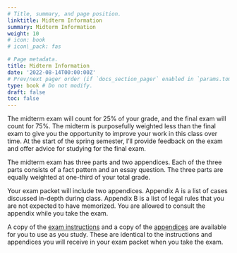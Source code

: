 ```yaml
---
# Title, summary, and page position.
linktitle: Midterm Information
summary: Midterm Information
weight: 10
# icon: book
# icon\_pack: fas

# Page metadata.
title: Midterm Information
date: '2022-08-14T00:00:00Z'
# Prev/next pager order (if `docs_section_pager` enabled in `params.toml`)
type: book # Do not modify.
draft: false
toc: false
---
```


The midterm exam will count for 25% of your grade, and the final exam will count for 75%.  The midterm is purposefully weighted less than the final exam to give you the opportunity to improve your work in this class over time. At the start of the spring semester, I’ll provide feedback on the exam and offer advice for studying for the final exam.

The midterm exam has three parts and two appendices. Each of the three parts consists of a fact pattern and an essay question. The three parts are equally weighted at one-third of your total grade.

Your exam packet will include two appendices. Appendix A is a list of cases discussed in-depth during class. Appendix B is a list of legal rules that you are not expected to have memorized. You are allowed to consult the appendix while you take the exam. 

A copy of the [exam instructions](/../../torts2025-material/midterm/midterm_instructions.pdf) and a copy of the [appendices](/../../torts2025-material/midterm/midterm_appendices.pdf) are available for you to use as you study. These are identical to the instructions and appendices you will receive in your exam packet when you take the exam.

